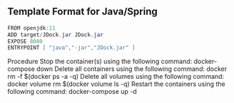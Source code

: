 ## Template Format for Java/Spring   
```java <!-- Just for syntax highlighting -->
FROM openjdk:11
ADD target/JDock.jar JDock.jar
EXPOSE 8080
ENTRYPOINT [ "java","-jar","JDock.jar" ]
```

Procedure
Stop the container(s) using the following command:
docker-compose down
Delete all containers using the following command:
docker rm -f $(docker ps -a -q)
Delete all volumes using the following command:
docker volume rm $(docker volume ls -q)
Restart the containers using the following command:
docker-compose up -d
